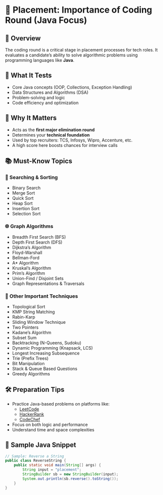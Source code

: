 # 📘 Placement: Importance of Coding Round (Java Focus)

## 🚀 Overview
The coding round is a critical stage in placement processes for tech roles. It evaluates a candidate’s ability to solve algorithmic problems using programming languages like **Java**.

## 🧠 What It Tests
- Core Java concepts (OOP, Collections, Exception Handling)
- Data Structures and Algorithms (DSA)
- Problem-solving and logic
- Code efficiency and optimization

## 💼 Why It Matters
- Acts as the **first major elimination round**
- Determines your **technical foundation**
- Used by top recruiters: TCS, Infosys, Wipro, Accenture, etc.
- A high score here boosts chances for interview calls

## 📚 Must-Know Topics

### 🔢 Searching & Sorting
- Binary Search  
- Merge Sort  
- Quick Sort  
- Heap Sort  
- Insertion Sort  
- Selection Sort  

### 🌐 Graph Algorithms
- Breadth First Search (BFS)  
- Depth First Search (DFS)  
- Dijkstra’s Algorithm  
- Floyd-Warshall  
- Bellman-Ford  
- A* Algorithm  
- Kruskal’s Algorithm  
- Prim’s Algorithm  
- Union-Find / Disjoint Sets  
- Graph Representations & Traversals  

### 🧩 Other Important Techniques
- Topological Sort  
- KMP String Matching  
- Rabin-Karp  
- Sliding Window Technique  
- Two Pointers  
- Kadane’s Algorithm  
- Subset Sum  
- Backtracking (N-Queens, Sudoku)  
- Dynamic Programming (Knapsack, LCS)  
- Longest Increasing Subsequence  
- Trie (Prefix Trees)  
- Bit Manipulation  
- Stack & Queue Based Questions  
- Greedy Algorithms  

## 🛠️ Preparation Tips
- Practice Java-based problems on platforms like:
  - [LeetCode](https://leetcode.com)
  - [HackerRank](https://hackerrank.com)
  - [CodeChef](https://www.codechef.com)
- Focus on both logic and performance
- Understand time and space complexities

## 📝 Sample Java Snippet
```java
// Sample: Reverse a String
public class ReverseString {
    public static void main(String[] args) {
        String input = "placement";
        StringBuilder sb = new StringBuilder(input);
        System.out.println(sb.reverse().toString());
    }
}
